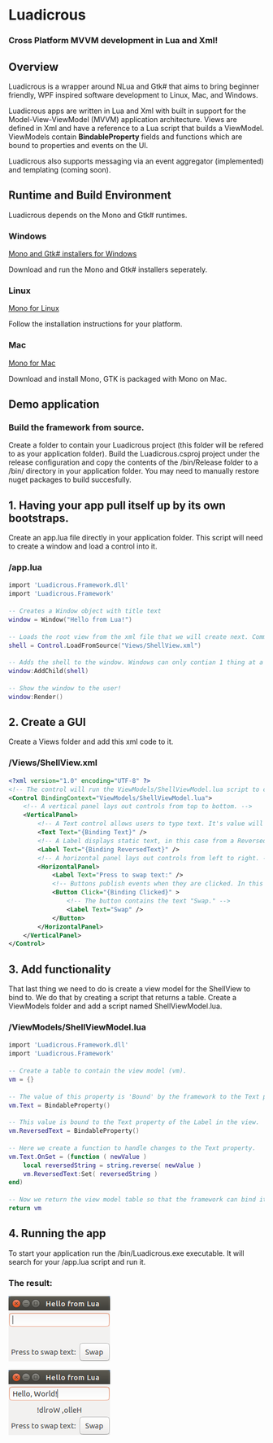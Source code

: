 # Luadicrous
### Cross Platform MVVM development in Lua and Xml!

## Overview
Luadicrous is a wrapper around NLua and Gtk# that aims to bring beginner friendly, WPF inspired software development to Linux, Mac, and Windows.

Luadicrous apps are written in Lua and Xml with built in support for the Model-View-ViewModel (MVVM) application architecture. Views are defined in Xml and have a reference to a Lua script that builds a ViewModel. ViewModels contain **BindableProperty** fields and functions which are bound to properties and events on the UI. 

Luadicrous also supports messaging via an event aggregator (implemented) and templating (coming soon).


## Runtime and Build Environment
Luadicrous depends on the Mono and Gtk# runtimes.

### Windows
[Mono and Gtk# installers for Windows](http://www.mono-project.com/download/#download-win)

Download and run the Mono and Gtk# installers seperately.

### Linux

[Mono for Linux](http://www.mono-project.com/download/#download-linux)

Follow the installation instructions for your platform.

### Mac

[Mono for Mac](http://www.mono-project.com/download/#download-mac)

Download and install Mono, GTK is packaged with Mono on Mac.

## Demo application

### Build the framework from source.
Create a folder to contain your Luadicrous project (this folder will be refered to as your application folder).
Build the Luadicrous.csproj project under the release configuration and copy the contents of the /bin/Release folder to a /bin/ directory in your application folder. You may need to manually restore nuget packages to build succesfully. 

## 1. Having your app pull itself up by its own bootstraps.
Create an app.lua file directly in your application folder. This script will need to create a window and load a control into it.

### /app.lua
```lua
import 'Luadicrous.Framework.dll'
import 'Luadicrous.Framework'

-- Creates a Window object with title text
window = Window("Hello from Lua!") 

-- Loads the root view from the xml file that we will create next. Comment out these 2 lines of code to create an empty window.
shell = Control.LoadFromSource("Views/ShellView.xml")

-- Adds the shell to the window. Windows can only contian 1 thing at a time.
window:AddChild(shell)

-- Show the window to the user!
window:Render()

``` 

## 2. Create a GUI

Create a Views folder and add this xml code to it.

### /Views/ShellView.xml

```xml
<?xml version="1.0" encoding="UTF-8" ?>
<!-- The control will run the ViewModels/ShellViewModel.lua script to create its view model. -->
<Control BindingContext="ViewModels/ShellViewModel.lua">
    <!-- A vertical panel lays out controls from top to bottom. -->	
    <VerticalPanel>
        <!-- A Text control allows users to type text. It's value will be bound to a Text BindableProperty in the ViewModel. -->
        <Text Text="{Binding Text}" />
        <!-- A Label displays static text, in this case from a ReversedText BindableProperty in the ViewModel. -->
        <Label Text="{Binding ReversedText}" />
        <!-- A horizontal panel lays out controls from left to right. -->
        <HorizontalPanel>        
            <Label Text="Press to swap text:" />
            <!-- Buttons publish events when they are clicked. In this case it will run a function named Clicked in the ViewModel. -->
            <Button Click="{Binding Clicked}" >
                <!-- The button contains the text "Swap." -->
                <Label Text="Swap" />
            </Button>
        </HorizontalPanel>
    </VerticalPanel>	
</Control>
```

## 3. Add functionality
That last thing we need to do is create a view model for the ShellView to bind to. We do that by creating a script that returns a table.
Create a ViewModels folder and add a script named ShellViewModel.lua.

### /ViewModels/ShellViewModel.lua

```lua
import 'Luadicrous.Framework.dll'
import 'Luadicrous.Framework'

-- Create a table to contain the view model (vm).
vm = {}

-- The value of this property is 'Bound' by the framework to the Text property of the text entry control in the view.
vm.Text = BindableProperty()

-- This value is bound to the Text property of the Label in the view.
vm.ReversedText = BindableProperty()

-- Here we create a function to handle changes to the Text property.
vm.Text.OnSet = (function ( newValue )
    local reversedString = string.reverse( newValue )
    vm.ReversedText:Set( reversedString )
end)

-- Now we return the view model table so that the framework can bind it to the view.
return vm
```
## 4. Running the app

To start your application run the /bin/Luadicrous.exe executable. It will search for your /app.lua script and run it.

### The result:

![alt text](LuadicrousSampleEmpty.png "Before typing in the text box.")

![alt text](LuadicrousSampleWithText.png "After typing in the text box")
